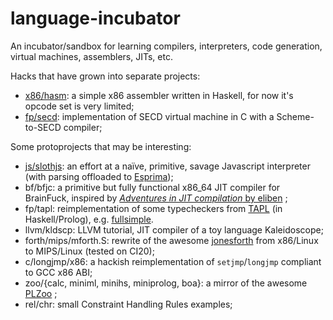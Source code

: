 language-incubator
==================

An incubator/sandbox for learning compilers, interpreters, code generation, virtual machines, assemblers, JITs, etc.

Hacks that have grown into separate projects:

- [x86/hasm](https://github.com/EarlGray/hasm): a simple x86 assembler written in Haskell, for now it's opcode set is very limited;
- [fp/secd](https://github.com/EarlGray/SECD): implementation of SECD virtual machine in C with a Scheme-to-SECD compiler;

Some protoprojects that may be interesting:

- [js/slothjs](js/slothjs): an effort at a naïve, primitive, savage Javascript interpreter (with parsing offloaded to [Esprima](https://esprima.org/));
- bf/bfjc: a primitive but fully functional x86\_64 JIT compiler for BrainFuck, inspired by [_Adventures in JIT compilation_ by eliben](https://eli.thegreenplace.net/2017/adventures-in-jit-compilation-part-1-an-interpreter/) ;
- fp/tapl: reimplementation of some typecheckers from [TAPL](https://www.cis.upenn.edu/~bcpierce/tapl/) (in Haskell/Prolog), e.g. [fullsimple](https://github.com/EarlGray/language-snippets/blob/master/fp/tapl/fullsimple.pl).
- llvm/kldscp: LLVM tutorial, JIT compiler of a toy language Kaleidoscope;
- forth/mips/mforth.S: rewrite of the awesome [jonesforth](https://github.com/AlexandreAbreu/jonesforth) from x86/Linux to MIPS/Linux (tested on CI20);
- c/longjmp/x86: a hackish reimplementation of `setjmp`/`longjmp` compliant to GCC x86 ABI;
- zoo/{calc, miniml, minihs, miniprolog, boa}: a mirror of the awesome [PLZoo](http://andrej.com/plzoo/) ;
- rel/chr: small Constraint Handling Rules examples;

